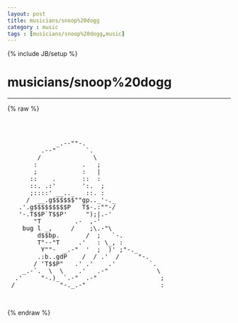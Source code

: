 ```yaml
---
layout: post
title: musicians/snoop%20dogg
category : music
tags : [musicians/snoop%20dogg,music]
---
```

{% include JB/setup %}
# musicians/snoop%20dogg
---
{% raw %}
<pre>



             _.--&quot;&quot;-.                      
         .--&quot;        `.                    
        /              \                   
       :            .   ;                  
       ;            :   |                  
      ::    .       ::  :                  
      ::. .:&#039;       &#039;:.  ;                 
      ;::::&#039; __.._   ::. :                 
     /  __.g$$$$$$&quot;&quot;gp.._&#039;-._              
   .&#039;.g$$$$$$$$$P   T$-.:&quot;&quot;-/              
   &#039;-.T$$P`T$$P&#039;     &quot;);|.-&#039;               
       &quot;T         .-  ,-&#039;                  
    bug l _,     /    ;\.-&quot;\               
        d$$bp.       /  ;   `-.            
        T&quot;--&quot;T     .&#039;   : \_, :            
         Y&quot;&quot;-  _.-&quot;  &#039;  ;  )&#039; ;&quot;-._        
        .:b..gdP    /  / .&#039;  /     &quot;-.     
       / &#039;T$$P&quot;   .&#039; .&#039;    .&#039;         `.   
    _.-`.  \  \    .&#039;   .-&quot;             \  
  .&#039;     &quot;-.)_ `.-&quot;  .-&quot;                 ; 
 /            &quot;-._.-&quot;                    : 

 </pre>
{% endraw %}
